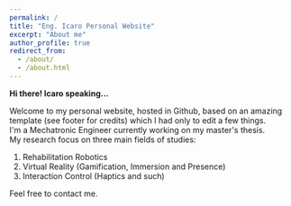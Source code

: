 ```yaml
---
permalink: /
title: "Eng. Icaro Personal Website"
excerpt: "About me"
author_profile: true
redirect_from: 
  - /about/
  - /about.html
---
```


<b> Hi there! Icaro speaking...</b>

Welcome to my personal website, hosted in Github, based on an amazing template (see footer for credits) which I had only to edit a few things.\
I'm a Mechatronic Engineer currently working on my master's thesis.\
My research focus on three main fields of studies:
1. Rehabilitation Robotics
1. Virtual Reality (Gamification, Immersion and Presence)
1. Interaction Control (Haptics and such)

Feel free to contact me.
